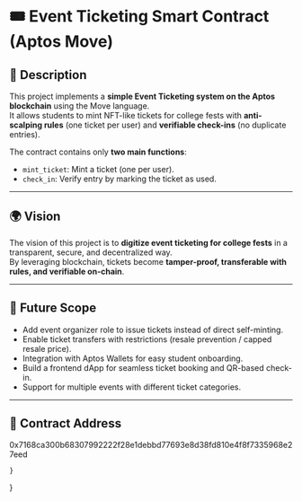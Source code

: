 # 🎟️ Event Ticketing Smart Contract (Aptos Move)

## 📌 Description
This project implements a **simple Event Ticketing system on the Aptos blockchain** using the Move language.  
It allows students to mint NFT-like tickets for college fests with **anti-scalping rules** (one ticket per user) and **verifiable check-ins** (no duplicate entries).

The contract contains only **two main functions**:
- `mint_ticket`: Mint a ticket (one per user).
- `check_in`: Verify entry by marking the ticket as used.

---

## 🌍 Vision
The vision of this project is to **digitize event ticketing for college fests** in a transparent, secure, and decentralized way.  
By leveraging blockchain, tickets become **tamper-proof, transferable with rules, and verifiable on-chain**.

---

## 🚀 Future Scope
- Add event organizer role to issue tickets instead of direct self-minting.
- Enable ticket transfers with restrictions (resale prevention / capped resale price).
- Integration with Aptos Wallets for easy student onboarding.
- Build a frontend dApp for seamless ticket booking and QR-based check-in.
- Support for multiple events with different ticket categories.

---

## 📜 Contract Address

0x7168ca300b68307992222f28e1debbd77693e8d38fd810e4f8f7335968e27eed


    }
}
